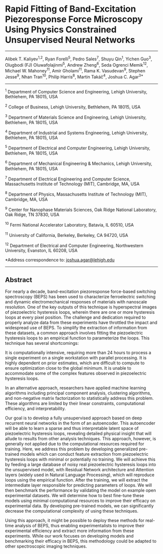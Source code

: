 # Rapid Fitting of Band-Excitation Piezoresponse Force Microscopy Using Physics Constrained Unsupervised Neural Networks

---

Alibek T. Kaliyev<sup>1,2</sup>, 
Ryan Forelli<sup>5</sup>, 
Pedro Sales<sup>7</sup>, 
Shuyu Qin<sup>1</sup>, 
Yichen Guo<sup>3</sup>, 
Olugbodi (FJ) Oluwafolajinmi<sup>5</sup>,
Andrew Zheng<sup>6</sup>,
Seda Ogrenci Memik<sup>12</sup>,
Michael W. Mahoney<sup>11</sup>, 
Amir Gholami<sup>11</sup>, 
Rama K. Vasudevan<sup>9</sup>, 
Stephen Jesse<sup>9</sup>, 
Nhan Tran<sup>10</sup>, 
Philip Harris<sup>8</sup>, 
Martin Takáč<sup>4</sup>, 
Joshua C. Agar<sup>3*</sup>

___

<sup>1</sup> Department of Computer Science and Engineering, Lehigh University, Bethlehem, PA 18015, USA

<sup>2</sup> College of Business, Lehigh University, Bethlehem, PA 18015, USA

<sup>3</sup> Department of Materials Science and Engineering, Lehigh University, Bethlehem, PA 18015, USA

<sup>4</sup> Department of Industrial and Systems Engineering, Lehigh University, Bethlehem, PA 18015, USA

<sup>5</sup> Department of Electrical and Computer Engineering, Lehigh University, Bethlehem, PA 18015, USA

<sup>6</sup> Department of Mechanical Engineering & Mechanics, Lehigh University, Bethlehem, PA 18015, USA

<sup>7</sup> Department of Electrical Engineering and Computer Science, Massachusetts Institute of Technology (MIT), Cambridge, MA, USA

<sup>8</sup> Department of Physics, Massachusetts Institute of Technology (MIT), Cambridge, MA, USA

<sup>9</sup> Center for Nanophase Materials Sciences, Oak Ridge National Laboratory, Oak Ridge, TN 37830, USA

<sup>10</sup> Fermi National Accelerator Laboratory, Batavia, IL 60510, USA

<sup>11</sup> University of California, Berkeley, Berkeley, CA 94720, USA

<sup>12</sup> Department of Electrical and Computer Engineering, Northwestern University, Evanston, IL 60208, USA

*Address correspondence to: joshua.agar@lehigh.edu

___

## Abstract

For nearly a decade, band-excitation piezoresponse force-based switching spectroscopy (BEPS) has been used to characterize ferroelectric switching and dynamic electromechanical responses of materials with nanoscale resolution. One of the key outputs of this technique is hyperspectral images of piezoelectric hysteresis loops, wherein there are one or more hysteresis loops at every pixel position. The challenge and dedication required to properly analyze data from these experiments have throttled the impact and widespread use of BEPS. To simplify the extraction of information from these datasets, a common approach involves fitting the piezoelectric hysteresis loops to an empirical function to parameterize the loops. This technique has several shortcomings:

It is computationally intensive, requiring more than 24 hours to process a single experiment on a single workstation with parallel processing.
It is highly dependent on prior estimates, which are difficult to compute to ensure optimization close to the global minimum.
It is unable to accommodate some of the complex features observed in piezoelectric hysteresis loops.

In an alternative approach, researchers have applied machine learning algorithms including principal component analysis, clustering algorithms, and non-negative matrix factorization to statistically address this problem. These algorithms are limited by their linear constraints, computational efficiency, and interpretability.

Our goal is to develop a fully unsupervised approach based on deep recurrent neural networks in the form of an autoencoder. This autoencoder will be able to learn a sparse and thus interpretable latent space of piezoelectric hysteresis loops, revealing detailed physical insight that will allude to results from other analysis techniques. This approach, however, is generally not applied due to the computational resources required for training. Here, we address this problem by developing generalized pre-trained models which can conduct feature extraction from piezoelectric hysteresis loops with minimal or potentially no training. We will achieve this by feeding a large database of noisy real piezoelectric hysteresis loops into the unsupervised model, with Residual Network architecture and Attention layers (widely used in Natural Language Processing), which will reproduce loops using the empirical function. After the training, we will extract the intermediate layer responsible for predicting parameters of loops. We will then benchmark the performance by validating the model on example open experimental datasets. We will determine how to best fine-tune these models using minimal computational resources to improve their efficacy on experimental data. By developing pre-trained models, we can significantly decrease the computational complexity of using these techniques.

Using this approach, it might be possible to deploy these methods for real-time analysis of BEPS, thus enabling experimentalists to improve their experimental efficiency and extract more information from these experiments. While our work focuses on developing models and benchmarking their efficacy in BEPS, this methodology could be adapted to other spectroscopic imaging techniques.
